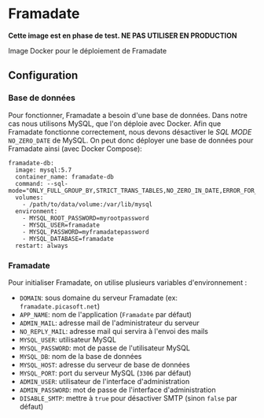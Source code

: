# Framadate
**Cette image est en phase de test. NE PAS UTILISER EN PRODUCTION**

Image Docker pour le déploiement de Framadate

## Configuration
### Base de données
Pour fonctionner, Framadate a besoin d'une base de données. Dans notre cas nous utilisons MySQL, que l'on déploie avec Docker. Afin que Framadate fonctionne correctement, nous devons désactiver le *SQL MODE* `NO_ZERO_DATE` de MySQL. On peut donc déployer une base de données pour Framadate ainsi (avec Docker Compose):
```
framadate-db:
  image: mysql:5.7
  container_name: framadate-db
  command: --sql-mode="ONLY_FULL_GROUP_BY,STRICT_TRANS_TABLES,NO_ZERO_IN_DATE,ERROR_FOR_DIVISION_BY_ZERO,NO_AUTO_CREATE_USER,NO_ENGINE_SUBSTITUTION"
  volumes:
    - /path/to/data/volume:/var/lib/mysql
  environment:
    - MYSQL_ROOT_PASSWORD=myrootpassword
    - MYSQL_USER=framadate
    - MYSQL_PASSWORD=myframadatepassword
    - MYSQL_DATABASE=framadate
  restart: always
```

### Framadate
Pour initialiser Framadate, on utilise plusieurs variables d'environnement :
- `DOMAIN`: sous domaine du serveur Framadate (ex: `framadate.picasoft.net`)
- `APP_NAME`: nom de l'application (`Framadate` par défaut)
- `ADMIN_MAIL`: adresse mail de l'administrateur du serveur
- `NO_REPLY_MAIL`: adresse mail qui servira à l'envoi des mails
- `MYSQL_USER`: utilisateur MySQL
- `MYSQL_PASSWORD`: mot de passe de l'utilisateur MySQL
- `MYSQL_DB`: nom de la base de données
- `MYSQL_HOST`: adresse du serveur de base de données
- `MYSQL_PORT`: port du serveur MySQL (`3306` par défaut)
- `ADMIN_USER`: utilisateur de l'interface d'administration
- `ADMIN_PASSWORD`: mot de passe de l'interface d'administration
- `DISABLE_SMTP`: mettre à `true` pour désactiver SMTP (sinon `false` par défaut)
